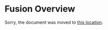 # Fusion Overview

Sorry, the document was moved to
[this location](https://github.com/ActualLab/Fusion/blob/master/docs/Overview.md).
